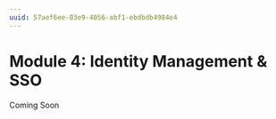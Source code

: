```yaml
---
uuid: 57aef6ee-03e9-4056-abf1-ebdbdb4984e4
---
```

# Module 4: Identity Management & SSO

Coming Soon